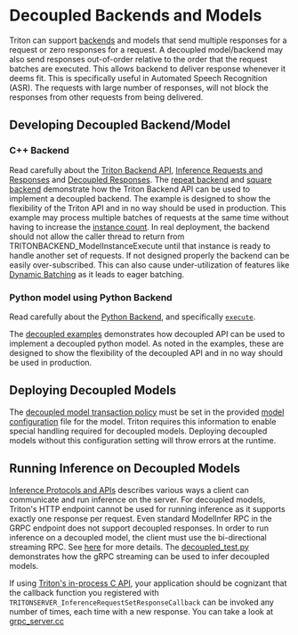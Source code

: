 <!--
# Copyright 2022, NVIDIA CORPORATION & AFFILIATES. All rights reserved.
#
# Redistribution and use in source and binary forms, with or without
# modification, are permitted provided that the following conditions
# are met:
#  * Redistributions of source code must retain the above copyright
#    notice, this list of conditions and the following disclaimer.
#  * Redistributions in binary form must reproduce the above copyright
#    notice, this list of conditions and the following disclaimer in the
#    documentation and/or other materials provided with the distribution.
#  * Neither the name of NVIDIA CORPORATION nor the names of its
#    contributors may be used to endorse or promote products derived
#    from this software without specific prior written permission.
#
# THIS SOFTWARE IS PROVIDED BY THE COPYRIGHT HOLDERS ``AS IS'' AND ANY
# EXPRESS OR IMPLIED WARRANTIES, INCLUDING, BUT NOT LIMITED TO, THE
# IMPLIED WARRANTIES OF MERCHANTABILITY AND FITNESS FOR A PARTICULAR
# PURPOSE ARE DISCLAIMED.  IN NO EVENT SHALL THE COPYRIGHT OWNER OR
# CONTRIBUTORS BE LIABLE FOR ANY DIRECT, INDIRECT, INCIDENTAL, SPECIAL,
# EXEMPLARY, OR CONSEQUENTIAL DAMAGES (INCLUDING, BUT NOT LIMITED TO,
# PROCUREMENT OF SUBSTITUTE GOODS OR SERVICES; LOSS OF USE, DATA, OR
# PROFITS; OR BUSINESS INTERRUPTION) HOWEVER CAUSED AND ON ANY THEORY
# OF LIABILITY, WHETHER IN CONTRACT, STRICT LIABILITY, OR TORT
# (INCLUDING NEGLIGENCE OR OTHERWISE) ARISING IN ANY WAY OUT OF THE USE
# OF THIS SOFTWARE, EVEN IF ADVISED OF THE POSSIBILITY OF SUCH DAMAGE.
-->

# Decoupled Backends and Models

Triton can support [backends](https://github.com/triton-inference-server/backend)
and models that send multiple responses for a request or zero responses
for a request. A decoupled model/backend may also send responses out-of-order
relative to the order that the request batches are executed. This allows
backend to deliver response whenever it deems fit. This is specifically
useful in Automated Speech Recognition (ASR). The requests with large number
of responses, will not block the responses from other requests from being
delivered.

## Developing Decoupled Backend/Model

### C++ Backend

Read carefully about the [Triton Backend API](https://github.com/triton-inference-server/backend/blob/main/README.md#triton-backend-api),
[Inference Requests and Responses](https://github.com/triton-inference-server/backend/blob/main/README.md#inference-requests-and-responses)
and [Decoupled Responses](https://github.com/triton-inference-server/backend/blob/main/README.md#decoupled-responses).
The [repeat backend](https://github.com/triton-inference-server/repeat_backend)
and [square backend](https://github.com/triton-inference-server/square_backend)
demonstrate how the Triton Backend API can be used to implement a decoupled
backend. The example is designed to show the flexibility of the Triton API
and in no way should be used in production. This example may process multiple
batches of requests at the same time without having to increase the
[instance count](model_configuration.md#instance-groups). In real deployment,
the backend should not allow the caller thread to return from
TRITONBACKEND_ModelInstanceExecute until that instance is ready to
handle another set of requests. If not designed properly the backend
can be easily over-subscribed. This can also cause under-utilization
of features like [Dynamic Batching](model_configuration.md#dynamic-batcher)
as it leads to eager batching. 

### Python model using Python Backend

Read carefully about the [Python Backend](https://github.com/triton-inference-server/python_backend),
and specifically [`execute`](https://github.com/triton-inference-server/python_backend#execute).

The [decoupled examples](https://github.com/triton-inference-server/python_backend/tree/main/examples/decoupled)
demonstrates how decoupled API can be used to implement a decoupled
python model. As noted in the examples, these are designed to show
the flexibility of the decoupled API and in no way should be used
in production.


## Deploying Decoupled Models

The [decoupled model transaction policy](model_configuration.md#decoupled)
must be set in the provided [model configuration](model_configuration.md)
file for the model. Triton requires this information to enable special
handling required for decoupled models. Deploying decoupled models without
this configuration setting will throw errors at the runtime.

## Running Inference on Decoupled Models

[Inference Protocols and APIs](inference_protocols.md) describes various ways
a client can communicate and run inference on the server. For decoupled models,
Triton's HTTP endpoint cannot be used for running inference as it supports
exactly one response per request. Even standard ModelInfer RPC in the GRPC endpoint
does not support decoupled responses. In order to run inference on a decoupled
model, the client must use the bi-directional streaming RPC. See
[here](https://github.com/triton-inference-server/common/blob/main/protobuf/grpc_service.proto)
for more details. The [decoupled_test.py](../qa/L0_decoupled/decoupled_test.py) demonstrates
how the gRPC streaming can be used to infer decoupled models.

If using [Triton's in-process C API](inference_protocols.md#in-process-triton-server-api),
your application should be cognizant that the callback function you registered with 
`TRITONSERVER_InferenceRequestSetResponseCallback` can be invoked any number of times,
each time with a new response. You can take a look at [grpc_server.cc](../src/grpc_server.cc)
